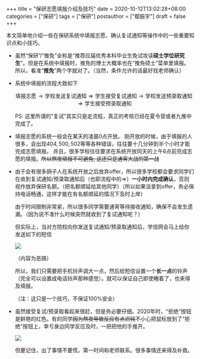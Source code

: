 +++
title = "保研志愿填报介绍及技巧"
date = 2020-10-12T13:02:28+08:00
categories = ["保研"]
tags = ["保研"]
postauthor = ["鄢振宇"]
draft = false
+++

本文简单地介绍一些在保研系统中填报志愿、确认复试通知等操作中的一些重要知识点和小技巧。

<!--more-->

- 虽然“保研”/“推免”全称是“推荐应届优秀本科毕业生免试攻读**硕士学位研究生**”。但是在系统中填报时，推免的博士大概率也在“推免硕士”菜单里填报。所以，看准“**推免**”两个字就对了。（当然，条件允许的话最好找老师确认）

- 系统中填报的流程大致如下

   $$
   \text{填报志愿}\rightarrow
   \text{学校发送复试通知}\Rightarrow
   \text{学生接受复试通知}\rightarrow
   \text{学校发送预录取通知}\Rightarrow
   \text{学生接受预录取通知}
   $$

   PS: 这里所谓的"复试"其实只是走流程，真正的考核已经在夏令营或者九推中完成了。

- 填报志愿的系统一般会在某天的凌晨0点开放。
   刚开放的时候，由于填报的人很多，会出现$404, 500, 502$等等各种错误，往往要十几分钟到半个小时才能完成志愿填报。
   并且，很多学校往往要求在系统开放同天的上午6点前完成志愿的填报。~~所以熬夜填报不可避免, 这还只是通宵大战的第一战~~
- 由于会有很多~~鸽子~~人在系统开放之后放弃offer，所以很多学校都会要求同学们在收到复试通知/预录取通知后（也即流程中的$\Rightarrow$）**一小时内完成确认**，否则视作放弃保研名额。（把名额顺延给其他同学）（所以如果没拿到offer，务必保持电话畅通，这样才能在有名额顺延的情况下及时上岸）

   由于时间限制非常紧，所以很多同学需要通宵等待接收通知，确保不会发生遗漏。（因为说不准什么时候突然就收到了复试通知呢？）

   但实际上，当对方院校向你发送复试通知/预录取通知后，学信网会马上给你发送如下的短信

   ![](/blog/fig/BaoYan_SignUp_Tips/message.png)

   （内容为恶搞）

   所以，我们只需要把手机铃声调大一点，然后给短信设置一个**长一点**的铃声（完全可以设置成电话铃声那种感觉）。就可以保证自己即使睡着了，也来得及填报。

   （注：这只是一个技巧，不保证$100\text{\%}$安全）

- 虽然接受复试/预录取看起来很赶，但是务必要仔细。2020年时，“拒绝”按钮是鲜艳的红色。有的同学~~因为熬夜导致反应有点迟钝~~不小心把鼠标放到了“拒绝”按钮上，幸亏身边同学反应及时，一把把他的手推开。

   ![](/blog/fig/BaoYan_SignUp_Tips/bbq.png)

   但要记住，出了事情不要慌，第一时间和老师联系。很多事情还来得及补救。
